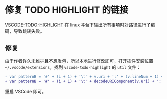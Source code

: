 # 修复 TODO HIGHLIGHT 的链接

[VSCODE-TODO-HIGHLIGHT](https://github.com/wayou/vscode-todo-highlight) 在 linux 平台下输出所有事项时对路径进行了编码，导致跳转失败。

## 修复

由于作者许久未维护且不想发包，所以本地进行修改即可，打开插件安装位置 `~/.vscode/extensions`，找到 `vscode-todo-highlight` 的 `util` 文件：

```diff
- var patternB = '#' + (i + 1) + '\t' + v.uri + ':' + (v.lineNum + 1) + ':' + (v.startCol + 1);
+ var patternB = '#' + (i + 1) + '\t' + decodeURIComponent(v.uri) + ':' + (v.lineNum + 1) + ':' + (v.startCol + 1)
```

重启 VSCode 即可。
